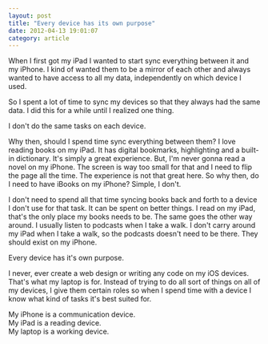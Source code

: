 ```yaml
---
layout: post
title: "Every device has its own purpose"
date: 2012-04-13 19:01:07
category: article
---
```


When I first got my iPad I wanted to start sync everything between it and my iPhone. I kind of wanted them to be a mirror of each other and always wanted to have access to all my data, independently on which device I used.

So I spent a lot of time to sync my devices so that they always had the same data. I did this for a while until I realized one thing.

I don't do the same tasks on each device.

Why then, should I spend time sync everything between them? I love reading books on my iPad. It has digital bookmarks, highlighting and a built-in dictionary. It's simply a great experience. But, I'm never gonna read a novel on my iPhone. The screen is way too small for that and I need to flip the page all the time. The experience is not that great here. So why then, do I need to have iBooks on my iPhone? Simple, I don't.

I don't need to spend all that time syncing books back and forth to a device I don't use for that task. It can be spent on better things. I read on my iPad, that's the only place my books needs to be. The same goes the other way around. I usually listen to podcasts when I take a walk. I don't carry around my iPad when I take a walk, so the podcasts doesn't need to be there. They should exist on my iPhone.

Every device has it's own purpose.

I never, ever create a web design or writing any code on my iOS devices. That's what my laptop is for. Instead of trying to do all sort of things on all of my devices, I give them certain roles so when I spend time with a device I know what kind of tasks it's best suited for.

My iPhone is a communication device.  
My iPad is a reading device.  
My laptop is a working device.
